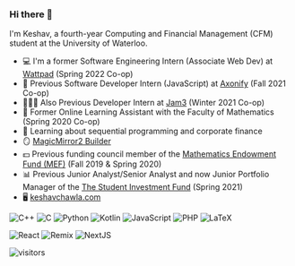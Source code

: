 ### Hi there 👋

<!--
**KeshavChawla/keshavchawla** is a ✨ _special_ ✨ repository because its `README.md` (this file) appears on your GitHub profile.
-->

I'm Keshav, a fourth-year Computing and Financial Management (CFM) student at the University of Waterloo.

- 💻 I'm a former Software Engineering Intern (Associate Web Dev) at [Wattpad](https://wattpad.com/) (Spring 2022 Co-op)
- 📱 Previous Software Developer Intern (JavaScript) at [Axonify](https://axonify.com/) (Fall 2021 Co-op)
- 👨🏽‍💻 Also Previous Developer Intern at [Jam3](https://www.jam3.com/) (Winter 2021 Co-op)
- 🧮 Former Online Learning Assistant with the Faculty of Mathematics (Spring 2020 Co-op)
- 🌱 Learning about sequential programming and corporate finance
- 🪞 [MagicMirror2 Builder](https://medium.com/@keshavchawla/a-step-by-step-guide-to-build-your-own-smart-mirror-543cebbf135f)
- 💵 Previous funding council member of the [Mathematics Endowment Fund (MEF)](https://uwaterloo.ca/math-endowment-fund/) (Fall 2019 & Spring 2020)
- 📊 Previous Junior Analyst/Senior Analyst and now Junior Portfolio Manager of the [The Student Investment Fund](https://uwaterloo.ca/school-of-accounting-and-finance/student-investment-fund) (Spring 2021)
- 🖥 [keshavchawla.com](https://keshavchawla.com/)


<img alt="C++" src="https://img.shields.io/badge/c++%20-%2300599C.svg?&style=for-the-badge&logo=c%2B%2B&ogoColor=white"/> <img alt="C" src="https://img.shields.io/badge/c%20-%2300599C.svg?&style=for-the-badge&logo=c&logoColor=white"/>
<img alt="Python" src="https://img.shields.io/badge/python-3670A0?style=for-the-badge&logo=python&logoColor=ffdd54"/>
<img alt="Kotlin" src="https://img.shields.io/badge/kotlin-%237F52FF.svg?style=for-the-badge&logo=kotlin&logoColor=white"/>
<img alt="JavaScript" src="https://img.shields.io/badge/javascript%20-%23323330.svg?&style=for-the-badge&logo=javascript&logoColor=%23F7DF1E"/> 
<img alt="PHP" src="https://img.shields.io/badge/php-%23777BB4.svg?&style=for-the-badge&logo=php&logoColor=white"/>
<img alt="LaTeX" src="https://img.shields.io/badge/latex%20-%23008080.svg?&style=for-the-badge&logo=latex&logoColor=white"/>

<img alt="React" src="https://img.shields.io/badge/react-%2320232a.svg?style=for-the-badge&logo=react&logoColor=%2361DAFB"/> <img alt="Remix" src="https://img.shields.io/badge/remix-%23000.svg?style=for-the-badge&logo=remix&logoColor=white"/>
<img alt="NextJS" src="https://img.shields.io/badge/Next-black?style=for-the-badge&logo=next.js&logoColor=white"/>


![visitors](https://visitor-badge.glitch.me/badge?page_id=KeshavChawla)
